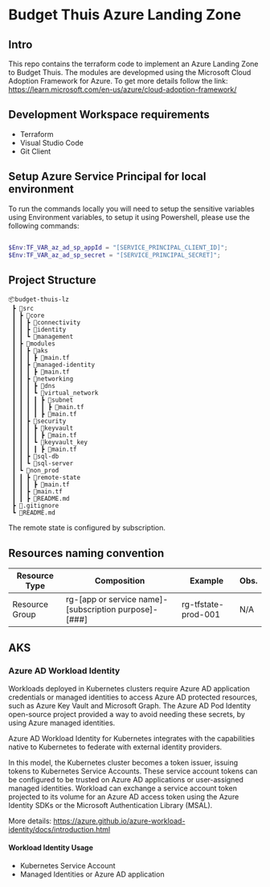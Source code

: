 # Budget Thuis Azure Landing Zone

## Intro

This repo contains the terraform code to implement an Azure Landing Zone to Budget Thuis. The modules are developmed using the Microsoft Cloud Adoption Framework for Azure. To get more details follow the link: https://learn.microsoft.com/en-us/azure/cloud-adoption-framework/


## Development Workspace requirements
 - Terraform
 - Visual Studio Code
 - Git Client


## Setup Azure Service Principal for local environment

To run the commands locally you will need to setup the sensitive variables using Environment variables, to setup it using Powershell, please use the following commands:

```powershell

$Env:TF_VAR_az_ad_sp_appId = "[SERVICE_PRINCIPAL_CLIENT_ID]"; 
$Env:TF_VAR_az_ad_sp_secret = "[SERVICE_PRINCIPAL_SECRET]";

```


## Project Structure

```
📦budget-thuis-lz
 ┣ 📂src
 ┃ ┣ 📂core
 ┃ ┃ ┣ 📂connectivity
 ┃ ┃ ┣ 📂identity
 ┃ ┃ ┗ 📂management
 ┃ ┣ 📂modules
 ┃ ┃ ┣ 📂aks
 ┃ ┃ ┃ ┣ 📜main.tf
 ┃ ┃ ┣ 📂managed-identity
 ┃ ┃ ┃ ┣ 📜main.tf
 ┃ ┃ ┣ 📂networking
 ┃ ┃ ┃ ┣ 📂dns
 ┃ ┃ ┃ ┗ 📂virtual_network
 ┃ ┃ ┃ ┃ ┣ 📂subnet
 ┃ ┃ ┃ ┃ ┃ ┣ 📜main.tf
 ┃ ┃ ┃ ┃ ┣ 📜main.tf
 ┃ ┃ ┣ 📂security
 ┃ ┃ ┃ ┣ 📂keyvault
 ┃ ┃ ┃ ┃ ┣ 📜main.tf
 ┃ ┃ ┃ ┗ 📂keyvault_key
 ┃ ┃ ┃ ┃ ┣ 📜main.tf
 ┃ ┃ ┣ 📂sql-db
 ┃ ┃ ┗ 📂sql-server
 ┃ ┗ 📂non_prod
 ┃ ┃ ┣ 📂remote-state
 ┃ ┃ ┃ ┣ 📜main.tf
 ┃ ┃ ┣ 📜main.tf
 ┃ ┃ ┣ 📜README.md
 ┣ 📜.gitignore
 ┗ 📜README.md
```

The remote state is configured by subscription.

## Resources naming convention

| Resource Type| Composition | Example    | Obs. |
|--------------|-------------|------------|------|
| Resource Group| rg-[app or service name]-[subscription purpose]-[###] | rg-tfstate-prod-001| N/A|



## AKS

### Azure AD Workload Identity

Workloads deployed in Kubernetes clusters require Azure AD application credentials or managed identities to access Azure AD protected resources, such as Azure Key Vault and Microsoft Graph. The Azure AD Pod Identity open-source project provided a way to avoid needing these secrets, by using Azure managed identities.

Azure AD Workload Identity for Kubernetes integrates with the capabilities native to Kubernetes to federate with external identity providers.

In this model, the Kubernetes cluster becomes a token issuer, issuing tokens to Kubernetes Service Accounts. These service account tokens can be configured to be trusted on Azure AD applications or user-assigned managed identities. Workload can exchange a service account token projected to its volume for an Azure AD access token using the Azure Identity SDKs or the Microsoft Authentication Library (MSAL).

More details: https://azure.github.io/azure-workload-identity/docs/introduction.html


#### Workload Identity Usage

- Kubernetes Service Account
- Managed Identities or Azure AD application


